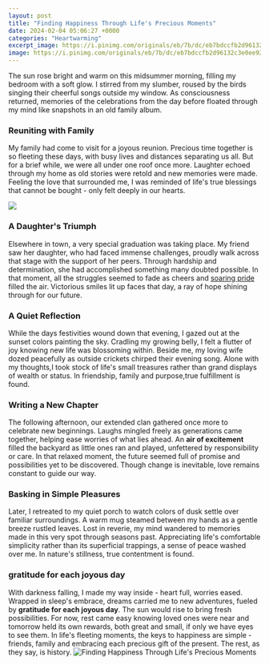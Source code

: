 ```yaml
---
layout: post
title: "Finding Happiness Through Life's Precious Moments"
date: 2024-02-04 05:06:27 +0000
categories: "Heartwarming"
excerpt_image: https://i.pinimg.com/originals/eb/7b/dc/eb7bdccfb2d96132c3e0ee925e955b6e.jpg
image: https://i.pinimg.com/originals/eb/7b/dc/eb7bdccfb2d96132c3e0ee925e955b6e.jpg
---
```


The sun rose bright and warm on this midsummer morning, filling my bedroom with a soft glow. I stirred from my slumber, roused by the birds singing their cheerful songs outside my window. As consciousness returned, memories of the celebrations from the day before floated through my mind like snapshots in an old family album. 
### Reuniting with Family
My family had come to visit for a joyous reunion. Precious time together is so fleeting these days, with busy lives and distances separating us all. But for a brief while, we were all under one roof once more. Laughter echoed through my home as old stories were retold and new memories were made. Feeling the love that surrounded me, I was reminded of life's true blessings that cannot be bought - only felt deeply in our hearts. 

![](http://quotesbae.com/wp-content/uploads/2017/12/Life-Is-Precious-Quotes-08.jpg)
### A Daughter's Triumph  
Elsewhere in town, a very special graduation was taking place. My friend saw her daughter, who had faced immense challenges, proudly walk across that stage with the support of her peers. Through hardship and determination, she had accomplished something many doubted possible. In that moment, all the struggles seemed to fade as cheers and [soaring pride](https://store.fi.io.vn/collection/chihuahuas) filled the air. Victorious smiles lit up faces that day, a ray of hope shining through for our future.    
### A Quiet Reflection
While the days festivities wound down that evening, I gazed out at the sunset colors painting the sky. Cradling my growing belly, I felt a flutter of joy knowing new life was blossoming within. Beside me, my loving wife dozed peacefully as outside crickets chirped their evening song. Alone with my thoughts,I took stock of life's small treasures rather than grand displays of wealth or status. In friendship, family and purpose,true fulfillment is found.  
### Writing a New Chapter
The following afternoon, our extended clan gathered once more to celebrate new beginnings. Laughs mingled freely as generations came together, helping ease worries of what lies ahead. An **air of excitement** filled the backyard as little ones ran and played, unfettered by responsibility or care. In that relaxed moment, the future seemed full of promise and possibilities yet to be discovered. Though change is inevitable, love remains constant to guide our way.
### Basking in Simple Pleasures  
Later, I retreated to my quiet porch to watch colors of dusk settle over familiar surroundings. A warm mug steamed between my hands as a gentle breeze rustled leaves. Lost in reverie, my mind wandered to memories made in this very spot through seasons past. Appreciating life's comfortable simplicity rather than its superficial trappings, a sense of peace washed over me. In nature's stillness, true contentment is found.
### gratitude for each joyous day
With darkness falling, I made my way inside - heart full, worries eased. Wrapped in sleep's embrace, dreams carried me to new adventures, fueled by **gratitude for each joyous day**. The sun would rise to bring fresh possibilities. For now, rest came easy knowing loved ones were near and tomorrow held its own rewards, both great and small, if only we have eyes to see them. In life's fleeting moments, the keys to happiness are simple - friends, family and embracing each precious gift of the present. The rest, as they say, is history.
![Finding Happiness Through Life's Precious Moments](https://i.pinimg.com/originals/eb/7b/dc/eb7bdccfb2d96132c3e0ee925e955b6e.jpg)